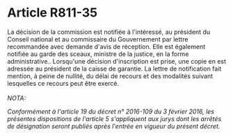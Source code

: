 # Article R811-35

La décision de la commission est notifiée à l'intéressé, au président du Conseil national                         et au commissaire du Gouvernement par lettre recommandée avec demande d'avis de réception. Elle est également notifiée au garde des sceaux, ministre de la justice, en la forme administrative.. Lorsqu'une décision d'inscription est prise, une copie en est adressée au président de la caisse de garantie. La lettre de notification fait mention, à peine de nullité, du délai de recours et des modalités suivant lesquelles ce recours peut être exercé.<br/><br/><i>NOTA:<p>Conformément à l'article 19 du décret n° 2016-109 du 3 février 2016, les présentes dispositions de l'article 5 s'appliquent aux jurys dont les arrêtés de désignation seront publiés après l'entrée en vigueur du présent décret.</p></i>